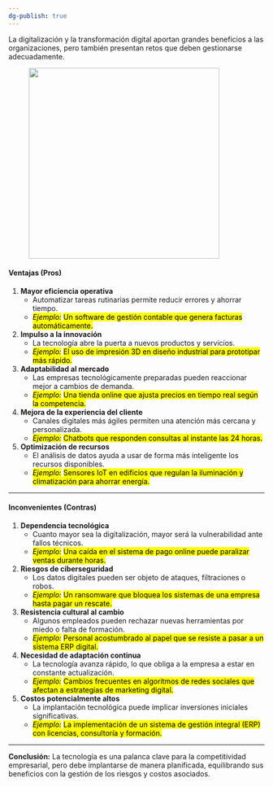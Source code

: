 ```yaml
---
dg-publish: true
---
```



La digitalización y la transformación digital aportan grandes beneficios a las organizaciones, pero también presentan retos que deben gestionarse adecuadamente.

<figure><img src="https://1546971301-files.gitbook.io/~/files/v0/b/gitbook-x-prod.appspot.com/o/spaces%2FBe1m9Demqmz1k7sqs3YB%2Fuploads%2FXbHdg71hXJASlZ11a3TM%2Fimage.png?alt=media&#x26;token=fae54c37-c1e8-43f2-acb8-16fe5089b3fe" alt="" width="375"><figcaption></figcaption></figure>

#### Ventajas (Pros)

1. **Mayor eficiencia operativa**
   * Automatizar tareas rutinarias permite reducir errores y ahorrar tiempo.
   * *<mark style="color:$info;">Ejemplo:</mark>* <mark style="color:$info;"></mark><mark style="color:$info;">Un software de gestión contable que genera facturas automáticamente.</mark>
2. **Impulso a la innovación**
   * La tecnología abre la puerta a nuevos productos y servicios.
   * *<mark style="color:$info;">Ejemplo:</mark>* <mark style="color:$info;"></mark><mark style="color:$info;">El uso de impresión 3D en diseño industrial para prototipar más rápido.</mark>
3. **Adaptabilidad al mercado**
   * Las empresas tecnológicamente preparadas pueden reaccionar mejor a cambios de demanda.
   * *<mark style="color:$info;">Ejemplo:</mark>* <mark style="color:$info;"></mark><mark style="color:$info;">Una tienda online que ajusta precios en tiempo real según la competencia.</mark>
4. **Mejora de la experiencia del cliente**
   * Canales digitales más ágiles permiten una atención más cercana y personalizada.
   * *<mark style="color:$info;">Ejemplo:</mark>* <mark style="color:$info;"></mark><mark style="color:$info;">Chatbots que responden consultas al instante las 24 horas.</mark>
5. **Optimización de recursos**
   * El análisis de datos ayuda a usar de forma más inteligente los recursos disponibles.
   * *<mark style="color:$info;">Ejemplo:</mark>* <mark style="color:$info;"></mark><mark style="color:$info;">Sensores IoT en edificios que regulan la iluminación y climatización para ahorrar energía.</mark>

***

#### Inconvenientes (Contras)

1. **Dependencia tecnológica**
   * Cuanto mayor sea la digitalización, mayor será la vulnerabilidad ante fallos técnicos.
   * *<mark style="color:$info;">Ejemplo:</mark>* <mark style="color:$info;"></mark><mark style="color:$info;">Una caída en el sistema de pago online puede paralizar ventas durante horas.</mark>
2. **Riesgos de ciberseguridad**
   * Los datos digitales pueden ser objeto de ataques, filtraciones o robos.
   * *<mark style="color:$info;">Ejemplo:</mark>* <mark style="color:$info;"></mark><mark style="color:$info;">Un ransomware que bloquea los sistemas de una empresa hasta pagar un rescate.</mark>
3. **Resistencia cultural al cambio**
   * Algunos empleados pueden rechazar nuevas herramientas por miedo o falta de formación.
   * *<mark style="color:$info;">Ejemplo:</mark>* <mark style="color:$info;"></mark><mark style="color:$info;">Personal acostumbrado al papel que se resiste a pasar a un sistema ERP digital.</mark>
4. **Necesidad de adaptación continua**
   * La tecnología avanza rápido, lo que obliga a la empresa a estar en constante actualización.
   * *<mark style="color:$info;">Ejemplo:</mark>* <mark style="color:$info;"></mark><mark style="color:$info;">Cambios frecuentes en algoritmos de redes sociales que afectan a estrategias de marketing digital.</mark>
5. **Costos potencialmente altos**
   * La implantación tecnológica puede implicar inversiones iniciales significativas.
   * *<mark style="color:$info;">Ejemplo:</mark>* <mark style="color:$info;"></mark><mark style="color:$info;">La implementación de un sistema de gestión integral (ERP) con licencias, consultoría y formación.</mark>

***

**Conclusión:** La tecnología es una palanca clave para la competitividad empresarial, pero debe implantarse de manera planificada, equilibrando sus beneficios con la gestión de los riesgos y costos asociados.
